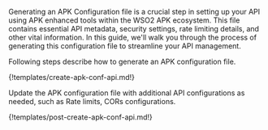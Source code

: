 Generating an APK Configuration file is a crucial step in setting up your API using APK enhanced tools within the WSO2 APK ecosystem. 
This file contains essential API metadata, security settings, rate limiting details, and other vital information. 
In this guide, we'll walk you through the process of generating this configuration file to streamline your API management.

Following steps describe how to generate an APK configuration file.

{!templates/create-apk-conf-api.md!}

Update the APK configuration file with additional API configurations as needed, such as Rate limits, CORs configurations.

{!templates/post-create-apk-conf-api.md!}

